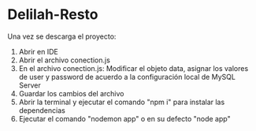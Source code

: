 # Delilah-Resto

Una vez se descarga el proyecto:

1. Abrir en IDE
2. Abrir el archivo conection.js
3. En el archivo conection.js: Modificar el objeto data, asignar los valores de user y password de acuerdo a la configuración local de MySQL Server 
4. Guardar los cambios del archivo
5. Abrir la terminal y ejecutar el comando "npm i" para instalar las dependencias
6. Ejecutar el comando "nodemon app" o en su defecto "node app"

